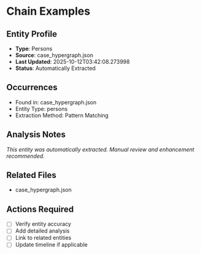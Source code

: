 # Chain Examples

## Entity Profile
- **Type**: Persons
- **Source**: case_hypergraph.json
- **Last Updated**: 2025-10-12T03:42:08.273998
- **Status**: Automatically Extracted

## Occurrences
- Found in: case_hypergraph.json
- Entity Type: persons
- Extraction Method: Pattern Matching

## Analysis Notes
*This entity was automatically extracted. Manual review and enhancement recommended.*

## Related Files
- case_hypergraph.json

## Actions Required
- [ ] Verify entity accuracy
- [ ] Add detailed analysis
- [ ] Link to related entities
- [ ] Update timeline if applicable
